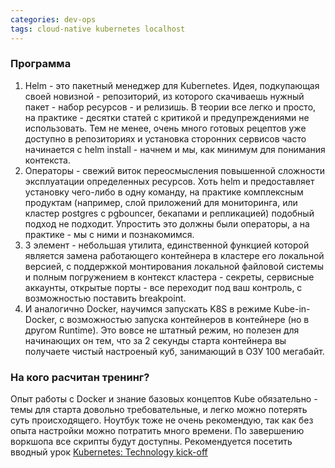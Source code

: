 ```yaml
---
categories: dev-ops
tags: cloud-native kubernetes localhost
---
```

### Программа
1. Helm - это пакетный менеджер для Kubernetes. Идея, подкупающая своей новизной - репозиторий, из которого скачиваешь нужный пакет - набор ресурсов - и релизишь. В теории все легко и просто, на практике - десятки статей с критикой и предупреждениями не использовать. Тем не менее, очень много готовых рецептов уже доступно в репозиториях и установка сторонних сервисов часто начинается с helm install - начнем и мы, как минимум для понимания контекста. 
2. Операторы - свежий виток переосмысления повышенной сложности эксплуатации определенных ресурсов. Хоть helm и предоставляет установку чего-либо в одну команду, на практике комплексным продуктам (например, слой приложений для мониторинга, или кластер postgres с pgbouncer, бекапами и репликацией) подобный подход не подходит. Упростить это должны были операторы, а на практике - мы с ними и познакомимся.
3. 3 элемент - небольшая утилита, единственной функцией которой является замена работающего контейнера в кластере его локальной версией, с поддержкой монтирования локальной файловой системы и полным погружением в контекст кластера - секреты, сервисные аккаунты, открытые порты - все переходит под ваш контроль, с возможностью поставить breakpoint.
4. И аналогично Docker, научимся запускать K8S в режиме Kube-in-Docker, с возможностью запуска контейнеров в контейнере (но в другом Runtime). Это вовсе не штатный режим, но полезен для начинающих он тем, что за 2 секунды старта контейнера вы получаете чистый настроеный куб, занимающий в ОЗУ 100 мегабайт. 

### На кого расчитан тренинг?
Опыт работы с Docker и знание базовых концептов Kube обязательно - темы для старта довольно требовательные, и легко можно потерять суть происходящего. Ноутбук тоже не очень рекомендую, так как без опыта настройки можно потратить много времени. По завершению воркшопа все скрипты будут доступны.
Рекомендуется посетить вводный урок [Kubernetes: Technology kick-off](/trainings/do-020/)


